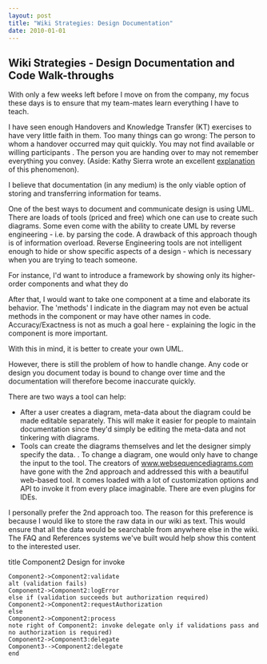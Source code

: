 ```yaml
---
layout: post
title: "Wiki Strategies: Design Documentation"
date: 2010-01-01
---
```

## Wiki Strategies - Design Documentation and Code Walk-throughs

With only a few weeks left before I move on from the company, my focus these days is to ensure that my team-mates learn everything I have to teach. 

I have seen enough Handovers and Knowledge Transfer (KT) exercises to have very little faith in them. Too many things can go wrong: The person to whom a handover occurred may quit quickly. You may not find available or willing participants . The person you are handing over to may not remember everything you convey. (Aside: Kathy Sierra wrote an excellent [explanation](http://headrush.typepad.com/creating_passionate_users/2005/03/motivated_to_le.html) of this phenomenon). 

I believe that documentation (in any medium) is the only viable option of storing and transferring information for teams. 

One of the best ways to document and communicate design is using UML. There are loads of tools (priced and free) which one can use to create such diagrams. Some even come with the ability to create UML by reverse engineering - i.e. by parsing the code. A drawback of this approach though is of information overload. Reverse Engineering tools are not intelligent enough to hide or show specific aspects of a design - which is necessary when you are trying to teach someone. 

For instance, I'd want to introduce a framework by showing only its higher-order components and what they do

After that, I would want to take one component at a time and elaborate its behavior. The 'methods' I indicate in the diagram may not even be actual methods in the component or may have other names in code. Accuracy/Exactness is not as much a goal here - explaining the logic in the component is more important. 

With this in mind, it is better to create your own UML. 

However, there is still the problem of how to handle change. Any code or design you document today is bound to change over time and the documentation will therefore become inaccurate quickly. 

There are two ways a tool can help:

- After a user creates a diagram, meta-data about the diagram could be made editable separately. This will make it easier for people to maintain documentation since they'd simply be editing the meta-data and not tinkering with diagrams. 
- Tools can create the diagrams themselves and let the designer simply specify the data. . To change a diagram, one would only have to change the input to the tool.
The creators of www.websequencediagrams.com have gone with the 2nd approach and addressed this with a beautiful web-based tool. It comes loaded with a lot of customization options and API to invoke it from every place imaginable. There are even plugins for IDEs. 

I personally prefer the 2nd approach too. The reason for this preference is because I would like to store the raw data in our wiki as text. This would ensure that all the data would be searchable from anywhere else in the wiki. The FAQ and References systems we've built would help show this content to the interested user.

title Component2 Design for invoke

```
Component2->Component2:validate
alt (validation fails)
Component2->Component2:logError
else if (validation succeeds but authorization required)
Component2->Component2:requestAuthorization
else
Component2->Component2:process
note right of Component2: invoke delegate only if validations pass and no authorization is required)
Component2->Component3:delegate
Component3-->Component2:delegate
end
```
